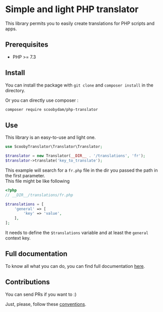 # Simple and light PHP translator

This library permits you to easily create translations for PHP scripts and apps.

## Prerequisites

* PHP >= 7.3

## Install

You can install the package with `git clone` and `composer install` in the directory.

Or you can directly use composer :

```bash
composer require scoobydam/php-translator
```

## Use

This library is an easy-to-use and light one. 

```php
use ScoobyTranslator\Translator\Translator;

$translator = new Translator(__DIR__ . '/translations', 'fr');
$translator->translate('key_to_translate');
```

This example will search for a `fr.php` file in the dir you passed the path in the first parameter.  
This file might be like following

```php
<?php
// __DIR__/translations/fr.php

$translations = [
    'general' => [
        'key' => 'value',
    ],
];
```

It needs to define the `$translations` variable and at least the `general` context key.

## Full documentation

To know all what you can do, you can find full documentation [here](./doc/doc.md).

## Contributions

You can send PRs if you want to :)

Just, please, follow these [conventions](./doc/conventions.md).
